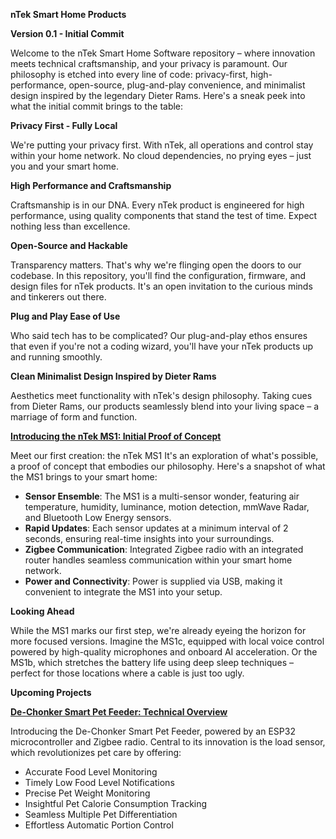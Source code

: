 **nTek Smart Home Products**

**Version 0.1 - Initial Commit**

Welcome to the nTek Smart Home Software repository – where innovation meets technical craftsmanship, and your privacy is paramount. Our philosophy is etched into every line of code: privacy-first, high-performance, open-source, plug-and-play convenience, and minimalist design inspired by the legendary Dieter Rams. Here's a sneak peek into what the initial commit brings to the table:

**Privacy First - Fully Local**

We're putting your privacy first. With nTek, all operations and control stay within your home network. No cloud dependencies, no prying eyes – just you and your smart home.

**High Performance and Craftsmanship**

Craftsmanship is in our DNA. Every nTek product is engineered for high performance, using quality components that stand the test of time. Expect nothing less than excellence.

**Open-Source and Hackable**

Transparency matters. That's why we're flinging open the doors to our codebase. In this repository, you'll find the configuration, firmware, and design files for nTek products. It's an open invitation to the curious minds and tinkerers out there.

**Plug and Play Ease of Use**

Who said tech has to be complicated? Our plug-and-play ethos ensures that even if you're not a coding wizard, you'll have your nTek products up and running smoothly.

**Clean Minimalist Design Inspired by Dieter Rams**

Aesthetics meet functionality with nTek's design philosophy. Taking cues from Dieter Rams, our products seamlessly blend into your living space – a marriage of form and function.

**[Introducing the nTek MS1: Initial Proof of Concept](ms1.md)**

Meet our first creation: the nTek MS1 It's an exploration of what's possible, a proof of concept that embodies our philosophy. Here's a snapshot of what the MS1 brings to your smart home:

- **Sensor Ensemble**: The MS1 is a multi-sensor wonder, featuring air temperature, humidity, luminance, motion detection, mmWave Radar, and Bluetooth Low Energy sensors.
- **Rapid Updates**: Each sensor updates at a minimum interval of 2 seconds, ensuring real-time insights into your surroundings.
- **Zigbee Communication**: Integrated Zigbee radio with an integrated router handles seamless communication within your smart home network.
- **Power and Connectivity**: Power is supplied via USB, making it convenient to integrate the MS1 into your setup.

**Looking Ahead**

While the MS1 marks our first step, we're already eyeing the horizon for more focused versions. Imagine the MS1c, equipped with local voice control powered by high-quality microphones and onboard AI acceleration. Or the MS1b, which stretches the battery life using deep sleep techniques – perfect for those locations where a cable is just too ugly.

**Upcoming Projects**

**[De-Chonker Smart Pet Feeder: Technical Overview](dechonker.md)**

Introducing the De-Chonker Smart Pet Feeder, powered by an ESP32 microcontroller and Zigbee radio. Central to its innovation is the load sensor, which revolutionizes pet care by offering:

- Accurate Food Level Monitoring
- Timely Low Food Level Notifications
- Precise Pet Weight Monitoring
- Insightful Pet Calorie Consumption Tracking
- Seamless Multiple Pet Differentiation
- Effortless Automatic Portion Control
